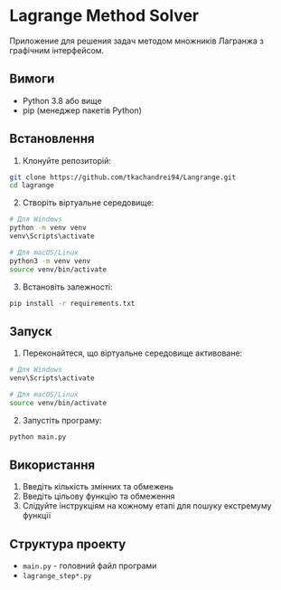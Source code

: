 # Lagrange Method Solver

Приложение для решения задач методом множників Лагранжа з графічним інтерфейсом.

## Вимоги

- Python 3.8 або вище
- pip (менеджер пакетів Python)

## Встановлення

1. Клонуйте репозиторій:
```bash
git clone https://github.com/tkachandrei94/Langrange.git
cd lagrange
```

2. Створіть віртуальне середовище:
```bash
# Для Windows
python -m venv venv
venv\Scripts\activate

# Для macOS/Linux
python3 -m venv venv
source venv/bin/activate
```

3. Встановіть залежності:
```bash
pip install -r requirements.txt
```

## Запуск

1. Переконайтеся, що віртуальне середовище активоване:
```bash
# Для Windows
venv\Scripts\activate

# Для macOS/Linux
source venv/bin/activate
```

2. Запустіть програму:
```bash
python main.py
```

## Використання

1. Введіть кількість змінних та обмежень
2. Введіть цільову функцію та обмеження
3. Слідуйте інструкціям на кожному етапі для пошуку екстремуму функції

## Структура проекту

- `main.py` - головний файл програми
- `lagrange_step*.py` 
